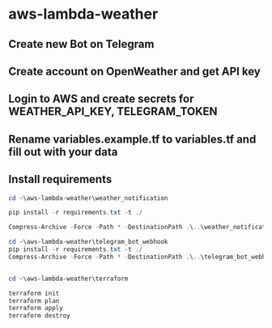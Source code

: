 # aws-lambda-weather

## Create new Bot on Telegram

## Create account on OpenWeather and get API key

## Login to AWS and create secrets for WEATHER_API_KEY, TELEGRAM_TOKEN

## Rename variables.example.tf to variables.tf and fill out with your data

## Install requirements

```powershell
cd ~\aws-lambda-weather\weather_notification

pip install -r requirements.txt -t ./

Compress-Archive -Force -Path * -DestinationPath .\..\weather_notification.zip

cd ~\aws-lambda-weather\telegram_bot_webhook
pip install -r requirements.txt -t ./
Compress-Archive -Force -Path * -DestinationPath .\..\telegram_bot_webhook.zip


cd ~\aws-lambda-weather\terraform

terraform init
terraform plan
terraform apply
terraform destroy

